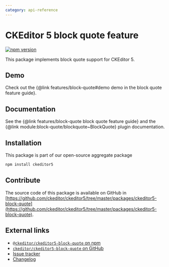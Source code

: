 ```yaml
---
category: api-reference
---
```


# CKEditor&nbsp;5 block quote feature

[![npm version](https://badge.fury.io/js/%40ckeditor%2Fckeditor5-block-quote.svg)](https://www.npmjs.com/package/@ckeditor/ckeditor5-block-quote)

This package implements block quote support for CKEditor&nbsp;5.

## Demo

Check out the {@link features/block-quote#demo demo in the block quote feature guide}.

## Documentation

See the {@link features/block-quote block quote feature guide} and the {@link module:block-quote/blockquote~BlockQuote} plugin documentation.

## Installation

This package is part of our open-source aggregate package

```bash
npm install ckeditor5
```

## Contribute

The source code of this package is available on GitHub in [https://github.com/ckeditor/ckeditor5/tree/master/packages/ckeditor5-block-quote](https://github.com/ckeditor/ckeditor5/tree/master/packages/ckeditor5-block-quote).

## External links

* [`@ckeditor/ckeditor5-block-quote` on npm](https://www.npmjs.com/package/@ckeditor/ckeditor5-block-quote)
* [`ckeditor/ckeditor5-block-quote` on GitHub](https://github.com/ckeditor/ckeditor5/tree/master/packages/ckeditor5-block-quote)
* [Issue tracker](https://github.com/ckeditor/ckeditor5/issues)
* [Changelog](https://github.com/ckeditor/ckeditor5/blob/master/CHANGELOG.md)
